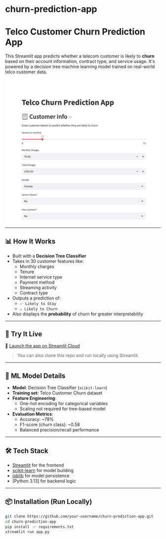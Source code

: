 # churn-prediction-app

# Telco Customer Churn Prediction App

This Streamlit app predicts whether a telecom customer is likely to **churn** based on their account information, contract type, and service usage. It's powered by a decision tree machine learning model trained on real-world telco customer data.

![App Screenshot](images/app_sc.png)

---

## 📊 How It Works

- Built with a **Decision Tree Classifier**
- Takes in 30 customer features like:
  - Monthly charges
  - Tenure
  - Internet service type
  - Payment method
  - Streaming activity
  - Contract type
- Outputs a prediction of:
  - `✅ Likely to Stay`
  - `⚠️ Likely to Churn`
- Also displays the **probability** of churn for greater interpretability

---

## 🚀 Try It Live

🔗 [Launch the app on Streamlit Cloud](https://churn-prediction-app-fe7yidjcssfqxpttfksov9.streamlit.app/)

> You can also clone this repo and run locally using Streamlit.

---

## 🧠 ML Model Details

- **Model**: Decision Tree Classifier (`scikit-learn`)
- **Training set**: Telco Customer Churn dataset
- **Feature Engineering**:
  - One-hot encoding for categorical variables
  - Scaling not required for tree-based model
- **Evaluation Metrics**:
  - Accuracy: ~78%
  - F1-score (churn class): ~0.58
  - Balanced precision/recall performance

---

## 🛠️ Tech Stack

- [Streamlit](https://streamlit.io/) for the frontend
- [scikit-learn](https://scikit-learn.org/) for model building
- [joblib](https://joblib.readthedocs.io/) for model persistence
- [Python 3.13] for backend logic

---

## 📦 Installation (Run Locally)

```bash
git clone https://github.com/your-username/churn-prediction-app.git
cd churn-prediction-app
pip install -r requirements.txt
streamlit run app.py
